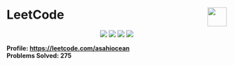 <h1>LeetCode<a href="https://leetcode.com/asahiocean"><img src="https://upload.wikimedia.org/wikipedia/commons/6/6c/Leetcode.svg" height="44" align="right"></a></h1>

<p align="center">
  <img src="https://img.shields.io/github/repo-size/asahiocean/LeetCode.svg">
  <img src="https://img.shields.io/github/commit-activity/y/asahiocean/LeetCode">
  <img src="https://img.shields.io/github/last-commit/asahiocean/LeetCode">
  <img src="https://tinyurl.com/yckwfb3f">
</p>

<b>Profile: https://leetcode.com/asahiocean</b><br>
<b>Problems Solved: 275</b>
